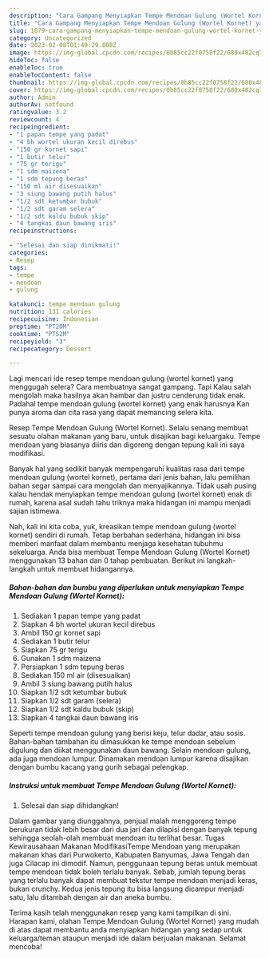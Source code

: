 ```yaml
---
description: "Cara Gampang Menyiapkan Tempe Mendoan Gulung (Wortel Kornet) yang Enak Banget, Buat Buka Puasa}"
title: "Cara Gampang Menyiapkan Tempe Mendoan Gulung (Wortel Kornet) yang Enak Banget, Buat Buka Puasa}"
slug: 1079-cara-gampang-menyiapkan-tempe-mendoan-gulung-wortel-kornet-yang-enak-banget-buat-buka-puasa
category: Uncategorized
date: 2023-02-08T01:49:29.808Z
image: https://img-global.cpcdn.com/recipes/0b85cc22f0758f22/680x482cq70/tempe-mendoan-gulung-wortel-kornet-foto-resep-utama.jpg
hideToc: false
enableToc: true
enableTocContent: false
thumbnail: https://img-global.cpcdn.com/recipes/0b85cc22f0758f22/680x482cq70/tempe-mendoan-gulung-wortel-kornet-foto-resep-utama.jpg
cover: https://img-global.cpcdn.com/recipes/0b85cc22f0758f22/680x482cq70/tempe-mendoan-gulung-wortel-kornet-foto-resep-utama.jpg
author: Admin
authorAv: notfound
ratingvalue: 3.2
reviewcount: 4
recipeingredient:
- "1 papan tempe yang padat"
- "4 bh wortel ukuran kecil direbus"
- "150 gr kornet sapi"
- "1 butir telur"
- "75 gr terigu"
- "1 sdm maizena"
- "1 sdm tepung beras"
- "150 ml air disesuaikan"
- "3 siung bawang putih halus"
- "1/2 sdt ketumbar bubuk"
- "1/2 sdt garam selera"
- "1/2 sdt kaldu bubuk skip"
- "4 tangkai daun bawang iris"
recipeinstructions:

- "Selesai dan siap dinikmati!"
categories:
- Resep
tags:
- tempe
- mendoan
- gulung

katakunci: tempe mendoan gulung 
nutrition: 131 calories
recipecuisine: Indonesian
preptime: "PT20M"
cooktime: "PT52M"
recipeyield: "3"
recipecategory: Dessert

---
```



Lagi mencari ide resep tempe mendoan gulung (wortel kornet) yang menggugah selera? Cara membuatnya sangat gampang. Tapi Kalau salah mengolah maka hasilnya akan hambar dan justru cenderung tidak enak. Padahal tempe mendoan gulung (wortel kornet) yang enak harusnya Kan punya aroma dan cita rasa yang dapat memancing selera kita.


Resep Tempe Mendoan Gulung (Wortel Kornet). Selalu senang membuat sesuatu olahan makanan yang baru, untuk disajikan bagi keluargaku. Tempe mendoan yang biasanya diiris dan digoreng dengan tepung kali ini saya modifikasi.

Banyak hal yang sedikit banyak mempengaruhi kualitas rasa dari tempe mendoan gulung (wortel kornet), pertama dari jenis bahan, lalu pemilihan bahan segar sampai cara mengolah dan menyajikannya. Tidak usah pusing kalau hendak menyiapkan tempe mendoan gulung (wortel kornet) enak di rumah, karena asal sudah tahu triknya maka hidangan ini mampu menjadi sajian istimewa.


Nah, kali ini kita coba, yuk, kreasikan tempe mendoan gulung (wortel kornet) sendiri di rumah. Tetap berbahan sederhana, hidangan ini bisa memberi manfaat dalam membantu menjaga kesehatan tubuhmu sekeluarga. Anda bisa membuat Tempe Mendoan Gulung (Wortel Kornet) menggunakan 13 bahan dan 0 tahap pembuatan. Berikut ini langkah-langkah untuk membuat hidangannya.

<!--inarticleads1-->

##### Bahan-bahan dan bumbu yang diperlukan untuk menyiapkan Tempe Mendoan Gulung (Wortel Kornet):

1. Sediakan 1 papan tempe yang padat
1. Siapkan 4 bh wortel ukuran kecil direbus
1. Ambil 150 gr kornet sapi
1. Sediakan 1 butir telur
1. Siapkan 75 gr terigu
1. Gunakan 1 sdm maizena
1. Persiapkan 1 sdm tepung beras
1. Sediakan 150 ml air (disesuaikan)
1. Ambil 3 siung bawang putih halus
1. Siapkan 1/2 sdt ketumbar bubuk
1. Siapkan 1/2 sdt garam (selera)
1. Siapkan 1/2 sdt kaldu bubuk (skip)
1. Siapkan 4 tangkai daun bawang iris


Seperti tempe mendoan gulung yang berisi keju, telur dadar, atau sosis. Bahan-bahan tambahan itu dimasukkan ke tempe mendoan sebelum digulung dan diikat menggunakan daun bawang. Selain mendoan gulung, ada juga mendoan lumpur. Dinamakan mendoan lumpur karena disajikan dengan bumbu kacang yang gurih sebagai pelengkap. 

<!--inarticleads2-->

##### Instruksi untuk membuat Tempe Mendoan Gulung (Wortel Kornet):


1. Selesai dan siap dihidangkan!

Dalam gambar yang diunggahnya, penjual malah menggoreng tempe berukuran tidak lebih besar dari dua jari dan dilapisi dengan banyak tepung sehingga seolah-olah membuat mendoan itu terlihat besar. Tugas Kewirausahaan Makanan ModifikasiTempe Mendoan yang merupakan makanan khas dari Purwokerto, Kabupaten Banyumas, Jawa Tengah dan juga Cilacap ini dimodif. Namun, penggunaan tepung beras untuk membuat tempe mendoan tidak boleh terlalu banyak. Sebab, jumlah tepung beras yang terlalu banyak dapat membuat tekstur tempe mendoan menjadi keras, bukan crunchy. Kedua jenis tepung itu bisa langsung dicampur menjadi satu, lalu ditambah dengan air dan aneka bumbu. 

Terima kasih telah menggunakan resep yang kami tampilkan di sini. Harapan kami, olahan Tempe Mendoan Gulung (Wortel Kornet) yang mudah di atas dapat membantu anda menyiapkan hidangan yang sedap untuk keluarga/teman ataupun menjadi ide dalam berjualan makanan. Selamat mencoba!
